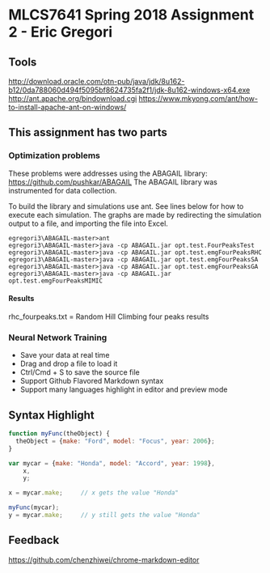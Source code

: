 # MLCS7641 Spring 2018 Assignment 2 - Eric Gregori

## Tools
http://download.oracle.com/otn-pub/java/jdk/8u162-b12/0da788060d494f5095bf8624735fa2f1/jdk-8u162-windows-x64.exe
http://ant.apache.org/bindownload.cgi
https://www.mkyong.com/ant/how-to-install-apache-ant-on-windows/

## This assignment has two parts

### Optimization problems
These problems were addresses using the ABAGAIL library: https://github.com/pushkar/ABAGAIL
The ABAGAIL library was instrumented for data collection.

To build the library and simulations use ant.
See lines below for how to execute each simulation.
The graphs are made by redirecting the simulation output to a file, and importing the file into Excel.
```
egregori3\ABAGAIL-master>ant
egregori3\ABAGAIL-master>java -cp ABAGAIL.jar opt.test.FourPeaksTest
egregori3\ABAGAIL-master>java -cp ABAGAIL.jar opt.test.emgFourPeaksRHC
egregori3\ABAGAIL-master>java -cp ABAGAIL.jar opt.test.emgFourPeaksSA
egregori3\ABAGAIL-master>java -cp ABAGAIL.jar opt.test.emgFourPeaksGA
egregori3\ABAGAIL-master>java -cp ABAGAIL.jar opt.test.emgFourPeaksMIMIC
```

#### Results
rhc_fourpeaks.txt = Random Hill Climbing four peaks results


### Neural Network Training



* Save your data at real time
* Drag and drop a file to load it
* Ctrl/Cmd + S to save the source file
* Support Github Flavored Markdown syntax
* Support many languages highlight in editor and preview mode

## Syntax Highlight

```javascript
function myFunc(theObject) {
  theObject = {make: "Ford", model: "Focus", year: 2006};
}

var mycar = {make: "Honda", model: "Accord", year: 1998},
    x,
    y;

x = mycar.make;     // x gets the value "Honda"

myFunc(mycar);
y = mycar.make;     // y still gets the value "Honda"
```

## Feedback

https://github.com/chenzhiwei/chrome-markdown-editor